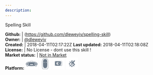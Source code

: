 ```yaml
---
description: 
---
```

Spelling Skill



**Github:** | (https://github.com/dleweyiv/spelling-skill)  
**Owner:** | [@dleweyiv](https://github.com/dleweyiv)  
**Created:** | 2018-04-11T02:17:22Z  **Last updated:** 2018-04-11T02:18:08Z  
**License:** | No License - dont use this skill !  
**Market status:** | [Not in Market](https://market.mycroft.ai/skill/)  
**Platform:**   ![](.gitbook/assets/mark-1-icon.png)  ![](.gitbook/assets/mark-2-icon.png)  ![](.gitbook/assets/picroft-icon.png)  ![](.gitbook/assets/kde.png)   
